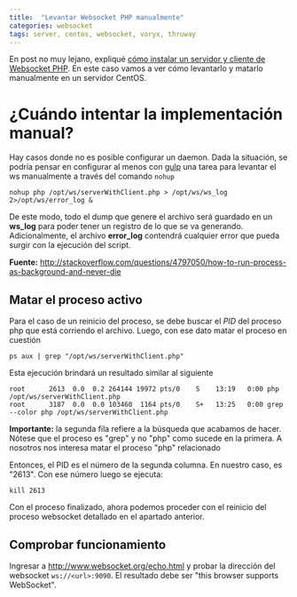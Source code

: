 ```yaml
---
title:  "Levantar Websocket PHP manualmente"
categories: websocket
tags: server, centos, websocket, voryx, thruway
---
```


En post no muy lejano, expliqué [cómo instalar un servidor y cliente de Websocket PHP](2016-02-02-Instalando-Websocket-PHP-en-CentOS-7.md). En este caso vamos a ver
cómo levantarlo y matarlo manualmente en un servidor CentOS.

# ¿Cuándo intentar la implementación manual?
Hay casos donde no es posible configurar un daemon. Dada la situación, se podría
pensar en configurar al menos con [gulp](http://gulpjs.com/) una tarea para
levantar el ws manualmente a través del comando `nohup`

```shell
nohup php /opt/ws/serverWithClient.php > /opt/ws/ws_log 2>/opt/ws/error_log &
```

De este modo, todo el dump que genere el archivo será guardado en un **ws_log**
para poder tener un registro de lo que se va generando. Adicionalmente, el archivo
**error_log** contendrá cualquier error que pueda surgir con la ejecución del script.

**Fuente:** http://stackoverflow.com/questions/4797050/how-to-run-process-as-background-and-never-die

## Matar el proceso activo

Para el caso de un reinicio del proceso, se debe buscar el *PID* del proceso php que está corriendo el archivo. Luego, con ese dato matar el proceso en cuestión

```shell
ps aux | grep "/opt/ws/serverWithClient.php"
```

Esta ejecución brindará un resultado similar al siguiente
```
root      2613  0.0  0.2 264144 19972 pts/0    S    13:19   0:00 php /opt/ws/serverWithClient.php
root      3187  0.0  0.0 103460  1164 pts/0    S+   13:25   0:00 grep --color php /opt/ws/serverWithClient.php
```

**Importante:** la segunda fila refiere a la búsqueda que acabamos de hacer.
Nótese que el proceso es "grep" y no "php" como sucede en la primera. A nosotros nos interesa matar el
proceso "php" relacionado

Entonces, el PID es el número de la segunda columna. En nuestro caso, es "2613".
Con ese número luego se ejecuta:

```shell
kill 2613
```

Con el proceso finalizado, ahora podemos proceder con el reinicio del proceso websocket detallado en el apartado anterior.

## Comprobar funcionamiento
Ingresar a http://www.websocket.org/echo.html y probar la dirección del websocket
`ws://<url>:9090`. El resultado debe ser "this browser supports WebSocket".
